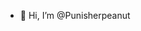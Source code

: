 - 👋 Hi, I’m @Punisherpeanut
<!---
Punisherpeanut/Punisherpeanut is a ✨ special ✨ repository because its `README.md` (this file) appears on your GitHub profile.
You can click the Preview link to take a look at your changes.
--->
